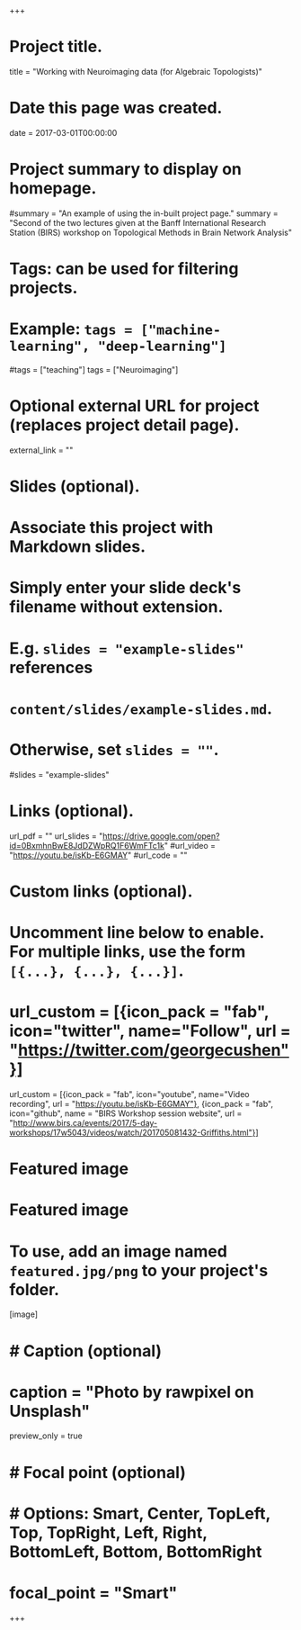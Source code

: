 +++
# Project title.
title = "Working with Neuroimaging data (for Algebraic Topologists)"

# Date this page was created.
date = 2017-03-01T00:00:00

# Project summary to display on homepage.
#summary = "An example of using the in-built project page."
summary = "Second of the two lectures given at the Banff International Research Station (BIRS) workshop on Topological Methods in Brain Network Analysis"


# Tags: can be used for filtering projects.
# Example: `tags = ["machine-learning", "deep-learning"]`
#tags = ["teaching"]
tags = ["Neuroimaging"]
# Optional external URL for project (replaces project detail page).
external_link = ""

# Slides (optional).
#   Associate this project with Markdown slides.
#   Simply enter your slide deck's filename without extension.
#   E.g. `slides = "example-slides"` references 
#   `content/slides/example-slides.md`.
#   Otherwise, set `slides = ""`.
#slides = "example-slides"

# Links (optional).
url_pdf = ""
url_slides = "https://drive.google.com/open?id=0BxmhnBwE8JdDZWpRQ1F6WmFTc1k"
#url_video = "https://youtu.be/isKb-E6GMAY"
#url_code = ""

# Custom links (optional).
#   Uncomment line below to enable. For multiple links, use the form `[{...}, {...}, {...}]`.
# url_custom = [{icon_pack = "fab", icon="twitter", name="Follow", url = "https://twitter.com/georgecushen"}]

url_custom = [{icon_pack = "fab", icon="youtube", name="Video recording", url = "https://youtu.be/isKb-E6GMAY"},
              {icon_pack = "fab", icon="github", name = "BIRS Workshop session website", url = "http://www.birs.ca/events/2017/5-day-workshops/17w5043/videos/watch/201705081432-Griffiths.html"}]


# Featured image
# Featured image
# To use, add an image named `featured.jpg/png` to your project's folder. 
[image]
#  # Caption (optional)
#  caption = "Photo by rawpixel on Unsplash"
  preview_only = true 
#  # Focal point (optional)
#  # Options: Smart, Center, TopLeft, Top, TopRight, Left, Right, BottomLeft, Bottom, BottomRight
#  focal_point = "Smart"


+++


